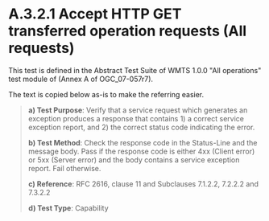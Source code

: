 # A.3.2.1 Accept HTTP GET transferred operation requests (All requests)

This test is defined in the Abstract Test Suite of WMTS 1.0.0 "All operations" test module of (Annex A of OGC_07-057r7).

The text is copied below as-is to make the referring easier.

> **a) Test Purpose**: Verify that a service request which generates an exception produces a response that contains 1) a correct service exception report, and 2) the correct status code indicating the error.
>
> **b) Test Method**: Check the response code in the Status-Line and the message body. Pass if the response code is either 4xx (Client error) or 5xx (Server error) and the body contains a service exception report. Fail otherwise.
>
> **c) Reference**: RFC 2616, clause 11 and Subclauses 7.1.2.2, 7.2.2.2 and 7.3.2.2
>
> **d) Test Type**: Capability
